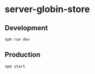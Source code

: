 # server-globin-store

## Development

```console
npm run dev
```

## Production

```console
npm start
```
